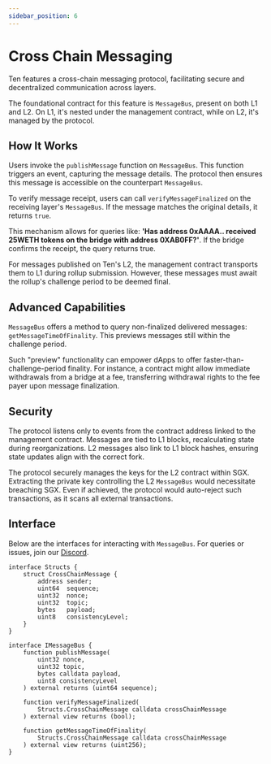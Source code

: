 ```yaml
---
sidebar_position: 6
---
```


# Cross Chain Messaging

Ten features a cross-chain messaging protocol, facilitating secure and decentralized communication across layers.

The foundational contract for this feature is `MessageBus`, present on both L1 and L2. On L1, it's nested under the management contract, while on L2, it's managed by the protocol.

## How It Works

Users invoke the `publishMessage` function on `MessageBus`. This function triggers an event, capturing the message details. The protocol then ensures this message is accessible on the counterpart `MessageBus`.

To verify message receipt, users can call `verifyMessageFinalized` on the receiving layer's `MessageBus`. If the message matches the original details, it returns `true`.

This mechanism allows for queries like: **'Has address 0xAAAA.. received 25WETH tokens on the bridge with address 0XAB0FF?'**. If the bridge confirms the receipt, the query returns true.

For messages published on Ten's L2, the management contract transports them to L1 during rollup submission. However, these messages must await the rollup's challenge period to be deemed final.

## Advanced Capabilities

`MessageBus` offers a method to query non-finalized delivered messages: `getMessageTimeOfFinality`. This previews messages still within the challenge period.

Such "preview" functionality can empower dApps to offer faster-than-challenge-period finality. For instance, a contract might allow immediate withdrawals from a bridge at a fee, transferring withdrawal rights to the fee payer upon message finalization.

## Security

The protocol listens only to events from the contract address linked to the management contract. Messages are tied to L1 blocks, recalculating state during reorganizations. L2 messages also link to L1 block hashes, ensuring state updates align with the correct fork.

The protocol securely manages the keys for the L2 contract within SGX. Extracting the private key controlling the L2 `MessageBus` would necessitate breaching SGX. Even if achieved, the protocol would auto-reject such transactions, as it scans all external transactions.

## Interface

Below are the interfaces for interacting with `MessageBus`. For queries or issues, join our [Discord](#).

```solidity
interface Structs {
    struct CrossChainMessage {
        address sender;
        uint64  sequence;
        uint32  nonce;
        uint32  topic;
        bytes   payload;
        uint8   consistencyLevel;
    }
}

interface IMessageBus {
    function publishMessage(
        uint32 nonce,
        uint32 topic,
        bytes calldata payload, 
        uint8 consistencyLevel
    ) external returns (uint64 sequence);

    function verifyMessageFinalized(
        Structs.CrossChainMessage calldata crossChainMessage
    ) external view returns (bool);
    
    function getMessageTimeOfFinality(
        Structs.CrossChainMessage calldata crossChainMessage
    ) external view returns (uint256);
}
```
